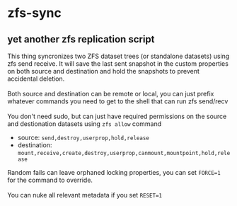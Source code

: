 # zfs-sync
## yet another zfs replication script
This thing syncronizes two ZFS dataset trees (or standalone datasets) using zfs send receive. It will save the last sent snapshot in the custom properties on both source and destination and hold the snapshots to prevent accidental deletion. \
\
Both source and destination can be remote or local, you can just prefix whatever commands you need to get to the shell that can run zfs send/recv \
\
You don't need sudo, but can just have required permissions on the source and destionation datasets using `zfs allow` command
- source: `send,destroy,userprop,hold,release`
- destination: `mount,receive,create,destroy,userprop,canmount,mountpoint,hold,release`

Random fails can leave orphaned locking properties, you can set `FORCE=1` for the command to override.\
\
You can nuke all relevant metadata if you set `RESET=1`
